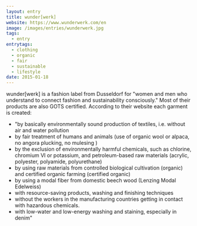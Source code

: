 ```yaml
---
layout: entry
title: wunder[werk]
website: https://www.wunderwerk.com/en
image: /images/entries/wunderwerk.jpg
tags:
  - entry
entrytags:
  - clothing
  - organic
  - fair
  - sustainable
  - lifestyle
date: 2015-01-18
---
```


wunder[werk] is a fashion label from Dusseldorf for "women and men who understand to connect fashion and sustainability consciously." Most of their products are also GOTS certified. According to their website each garment is created:
* "by basically environmentally sound production of textiles, i.e. without air and water pollution
* by fair treatment of humans and animals (use of organic wool or alpaca, no angora plucking, no mulesing )
* by the exclusion of environmentally harmful chemicals, such as chlorine, chromium VI or potassium, and petroleum-based raw materials (acrylic, polyester, polyamide, polyurethane)
* by using raw materials from controlled biological cultivation (organic) and certified organic farming (certified organic)
* by using a modal fiber from domestic beech wood (Lenzing Modal Edelweiss)
* with resource-saving products, washing and finishing techniques
* without the workers in the manufacturing countries getting in contact with hazardous chemicals.
* with low-water and low-energy washing and staining, especially in denim"